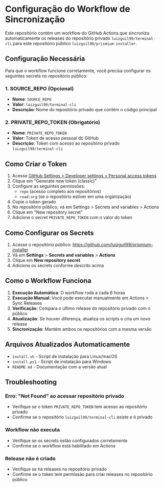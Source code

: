 # Configuração do Workflow de Sincronização

Este repositório contém um workflow do GitHub Actions que sincroniza automaticamente os releases do repositório privado `luizguil99/terminal-cli` para este repositório público `luizguil99/prismium-installer`.

## Configuração Necessária

Para que o workflow funcione corretamente, você precisa configurar os seguintes secrets no repositório público:

### 1. SOURCE_REPO (Opcional)
- **Nome**: `SOURCE_REPO`
- **Valor**: `luizguil99/terminal-cli`
- **Descrição**: Nome do repositório privado que contém o código principal

### 2. PRIVATE_REPO_TOKEN (Obrigatório)
- **Nome**: `PRIVATE_REPO_TOKEN`
- **Valor**: Token de acesso pessoal do GitHub
- **Descrição**: Token com acesso ao repositório privado `luizguil99/terminal-cli`

## Como Criar o Token

1. Acesse [GitHub Settings > Developer settings > Personal access tokens](https://github.com/settings/tokens)
2. Clique em "Generate new token (classic)"
3. Configure as seguintes permissões:
   - `repo` (acesso completo aos repositórios)
   - `read:org` (se o repositório estiver em uma organização)
4. Copie o token gerado
5. No repositório público, vá em Settings > Secrets and variables > Actions
6. Clique em "New repository secret"
7. Adicione o secret `PRIVATE_REPO_TOKEN` com o valor do token

## Como Configurar os Secrets

1. Acesse o repositório público: https://github.com/luizguil99/prismium-installer
2. Vá em **Settings** > **Secrets and variables** > **Actions**
3. Clique em **New repository secret**
4. Adicione os secrets conforme descrito acima

## Como o Workflow Funciona

1. **Execução Automática**: O workflow roda a cada 6 horas
2. **Execução Manual**: Você pode executar manualmente em Actions > Sync Releases
3. **Verificação**: Compara o último release do repositório privado com o público
4. **Atualização**: Se houver diferença, atualiza os scripts e cria um novo release
5. **Sincronização**: Mantém ambos os repositórios com a mesma versão

## Arquivos Atualizados Automaticamente

- `install.sh` - Script de instalação para Linux/macOS
- `install.ps1` - Script de instalação para Windows
- `README.md` - Documentação com a versão atual

## Troubleshooting

### Erro: "Not Found" ao acessar repositório privado
- Verifique se o token `PRIVATE_REPO_TOKEN` tem acesso ao repositório privado
- Confirme se o repositório `luizguil99/terminal-cli` existe e é privado

### Workflow não executa
- Verifique se os secrets estão configurados corretamente
- Confirme se o workflow está habilitado em Actions

### Release não é criado
- Verifique se há releases no repositório privado
- Confirme se o token tem permissão para criar releases no repositório público